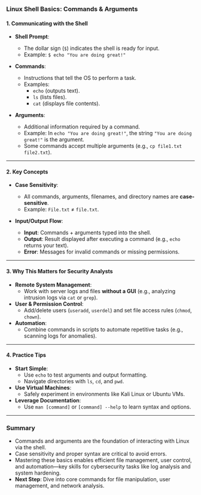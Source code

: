 ### **Linux Shell Basics: Commands & Arguments**  

#### **1. Communicating with the Shell**  
- **Shell Prompt**:  
  - The dollar sign (`$`) indicates the shell is ready for input.  
  - Example: `$ echo "You are doing great!"`  

- **Commands**:  
  - Instructions that tell the OS to perform a task.  
  - Examples:  
    - `echo` (outputs text).  
    - `ls` (lists files).  
    - `cat` (displays file contents).  

- **Arguments**:  
  - Additional information required by a command.  
  - Example: In `echo "You are doing great!"`, the string `"You are doing great!"` is the argument.  
  - Some commands accept multiple arguments (e.g., `cp file1.txt file2.txt`).  

---

#### **2. Key Concepts**  
- **Case Sensitivity**:  
  - All commands, arguments, filenames, and directory names are **case-sensitive**.  
  - Example: `File.txt` ≠ `file.txt`.  

- **Input/Output Flow**:  
  - **Input**: Commands + arguments typed into the shell.  
  - **Output**: Result displayed after executing a command (e.g., `echo` returns your text).  
  - **Error**: Messages for invalid commands or missing permissions.  

---

#### **3. Why This Matters for Security Analysts**  
- **Remote System Management**:  
  - Work with server logs and files **without a GUI** (e.g., analyzing intrusion logs via `cat` or `grep`).  
- **User & Permission Control**:  
  - Add/delete users (`useradd`, `userdel`) and set file access rules (`chmod`, `chown`).  
- **Automation**:  
  - Combine commands in scripts to automate repetitive tasks (e.g., scanning logs for anomalies).  

---

#### **4. Practice Tips**  
- **Start Simple**:  
  - Use `echo` to test arguments and output formatting.  
  - Navigate directories with `ls`, `cd`, and `pwd`.  
- **Use Virtual Machines**:  
  - Safely experiment in environments like Kali Linux or Ubuntu VMs.  
- **Leverage Documentation**:  
  - Use `man [command]` or `[command] --help` to learn syntax and options.  

---

### **Summary**  
- Commands and arguments are the foundation of interacting with Linux via the shell.  
- Case sensitivity and proper syntax are critical to avoid errors.  
- Mastering these basics enables efficient file management, user control, and automation—key skills for cybersecurity tasks like log analysis and system hardening.  
- **Next Step**: Dive into core commands for file manipulation, user management, and network analysis.